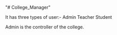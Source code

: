 "# College_Manager" 

It has three types of user:-
Admin
Teacher
Student


Admin is the controller of the college.